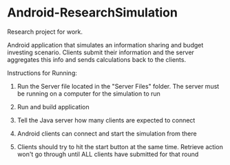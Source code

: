 Android-ResearchSimulation
==========================
Research project for work.

Android application that simulates an information sharing and budget investing scenario. Clients submit their information and the server aggregates this info and sends calculations back to the clients.

Instructions for Running:

1. Run the Server file located in the "Server Files" folder. The server must be running on a computer for the simulation to run

2. Run and build application

3. Tell the Java server how many clients are expected to connect

4. Android clients can connect and start the simulation from there

5. Clients should try to hit the start button at the same time. Retrieve action won't go through until ALL clients have submitted for that round
